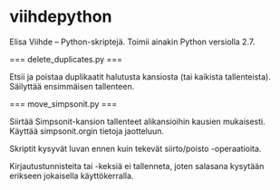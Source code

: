 viihdepython
============

Elisa Viihde – Python-skriptejä. Toimii ainakin Python versiolla 2.7.

=== delete_duplicates.py ===

Etsii ja poistaa duplikaatit halutusta kansiosta (tai kaikista tallenteista).
Säilyttää ensimmäisen tallenteen.

=== move_simpsonit.py ===

Siirtää Simpsonit-kansion tallenteet alikansioihin kausien mukaisesti.
Käyttää simpsonit.orgin tietoja jaotteluun.

Skriptit kysyvät luvan ennen kuin tekevät siirto/poisto -operaatioita.

Kirjautustunnisteita tai -keksiä ei tallenneta, joten salasana kysytään
erikseen jokaisella käyttökerralla.
